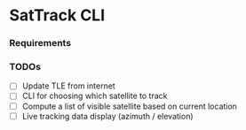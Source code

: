 # SatTrack CLI

### Requirements

### TODOs
 - [ ] Update TLE from internet
 - [ ] CLI for choosing which satellite to track
 - [ ] Compute a list of visible satellite based on current location
 - [ ] Live tracking data display (azimuth / elevation)